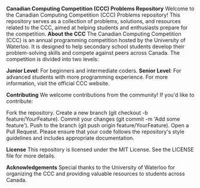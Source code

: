 **Canadian Computing Competition (CCC) Problems Repository**
Welcome to the Canadian Computing Competition (CCC) Problems repository! This repository serves as a collection of problems, solutions, and resources related to the CCC, aimed at helping students and enthusiasts prepare for the competition.
**About the CCC**
The Canadian Computing Competition (CCC) is an annual programming competition hosted by the University of Waterloo. It is designed to help secondary school students develop their problem-solving skills and compete against peers across Canada. The competition is divided into two levels:

**Junior Level**: For beginners and intermediate coders.
**Senior Level**: For advanced students with more programming experience.
For more information, visit the official CCC website.

**Contributing**
We welcome contributions from the community! If you'd like to contribute:

Fork the repository.
Create a new branch (git checkout -b feature/YourFeature).
Commit your changes (git commit -m 'Add some feature').
Push to the branch (git push origin feature/YourFeature).
Open a Pull Request.
Please ensure that your code follows the repository's style guidelines and includes appropriate documentation.

**License**
This repository is licensed under the MIT License. See the LICENSE file for more details.

**Acknowledgements**
Special thanks to the University of Waterloo for organizing the CCC and providing valuable resources to students across Canada.

